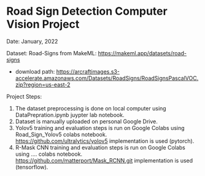 # Road Sign Detection Computer Vision Project
Date: January, 2022

Dataset: Road-Signs from MakeML: https://makeml.app/datasets/road-signs
- download path: https://arcraftimages.s3-accelerate.amazonaws.com/Datasets/RoadSigns/RoadSignsPascalVOC.zip?region=us-east-2

Project Steps: 
1. The dataset preprocessing is done on local computer using DataPrepration.ipynb juypter lab notebook.
2. Dataset is manually uploaded on personal Google Drive.
3. Yolov5 training and evaluation steps is run on Google Colabs using Road_Sign_Yolov5 colabs notebook. https://github.com/ultralytics/yolov5 implementation is used (pytorch). 
4. R-Mask CNN training and evaluation steps is run on Google Colabs using .... colabs notebook. https://github.com/matterport/Mask_RCNN.git implementation is used (tensorflow).  
